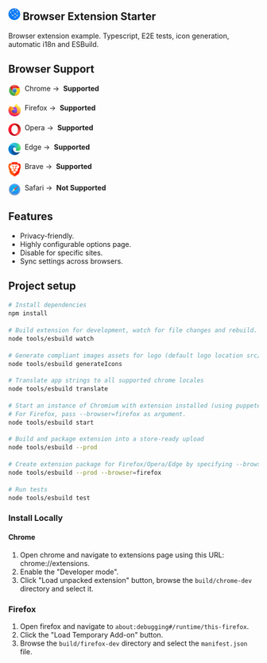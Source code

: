 ## ![logo](images/logo-24x24.png) Browser Extension Starter

Browser extension example. Typescript, E2E tests, icon generation, automatic i18n and ESBuild.

## Browser Support
<p style="vertical-align:middle; display:flex"><img style="width:25px" src="images/browser-chrome.png" />&nbsp; Chrome -> &nbsp;<b>Supported</b></p>
<p style="vertical-align:middle; display:flex"><img style="width:25px"  src="images/browser-firefox.png" />&nbsp; Firefox -> &nbsp;<b>Supported</b>&nbsp;</p>
<p style="vertical-align:middle; display:flex"><img style="width:25px"  src="images/browser-opera.png" />&nbsp; Opera -> &nbsp;<b>Supported</b></p>
<p style="vertical-align:middle; display:flex"><img style="width:25px"  src="images/browser-ms-edge.png" />&nbsp; Edge -> &nbsp;<b>Supported</b></p>
<p style="vertical-align:middle; display:flex"><img style="width:25px"  src="images/browser-brave.png" />&nbsp; Brave -> &nbsp;<b>Supported</b></p>
<p style="vertical-align:middle; display:flex"><img style="width:25px"  src="images/browser-safari.png" />&nbsp; Safari -> &nbsp;<b>Not Supported</b></p>

## Features

* Privacy-friendly.
* Highly configurable options page.
* Disable for specific sites.
* Sync settings across browsers.

## Project setup

```bash
# Install dependencies
npm install

# Build extension for development, watch for file changes and rebuild.
node tools/esbuild watch

# Generate compliant images assets for logo (default logo location src/assets/logo.png)
node tools/esbuild generateIcons

# Translate app strings to all supported chrome locales
node tools/esbuild translate

# Start an instance of Chromium with extension installed (using puppeteer)
# For Firefox, pass --browser=firefox as argument.
node tools/esbuild start 

# Build and package extension into a store-ready upload
node tools/esbuild --prod 

# Create extension package for Firefox/Opera/Edge by specifying --browser argument
node tools/esbuild --prod --browser=firefox

# Run tests
node tools/esbuild test
```

### Install Locally

#### Chrome
1. Open chrome and navigate to extensions page using this URL: chrome://extensions.
2. Enable the "Developer mode".
3. Click "Load unpacked extension" button, browse the `build/chrome-dev` directory and select it.

### Firefox
1. Open firefox and navigate to `about:debugging#/runtime/this-firefox`.
2. Click the "Load Temporary Add-on" button.
3. Browse the `build/firefox-dev` directory and select the `manifest.json` file.
